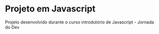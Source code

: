 # Projeto em Javascript
Projeto desenvolvido durante o curso introdutório de Javascript - Jornada do Dev
